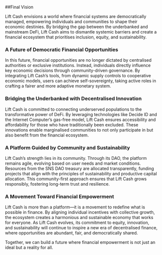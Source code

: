 ##Final Vision

Lift Cash envisions a world where financial systems are democratically managed, empowering individuals and communities to shape their economic destinies. By bridging the gap between the underbanked and mainstream DeFi, Lift Cash aims to dismantle systemic barriers and create a financial ecosystem that prioritises inclusion, equity, and sustainability.

### A Future of Democratic Financial Opportunities

In this future, financial opportunities are no longer dictated by centralised authorities or exclusive institutions. Instead, individuals directly influence key economic decisions through community-driven governance. By integrating Lift Cash’s tools, from dynamic supply controls to cooperative economic models, users can achieve self-sovereignty, taking active roles in crafting a fairer and more adaptive monetary system.

### Bridging the Underbanked with Decentralised Innovation

Lift Cash is committed to connecting underserved populations to the transformative power of DeFi. By leveraging technologies like Decide ID and the Internet Computer’s gas-free model, Lift Cash ensures accessibility and affordability for those who have traditionally been excluded. These innovations enable marginalised communities to not only participate in but also benefit from the financial ecosystem.

### A Platform Guided by Community and Sustainability

Lift Cash’s strength lies in its community. Through its DAO, the platform remains agile, evolving based on user needs and market conditions. Resources from the SNS DAO treasury are allocated transparently, funding projects that align with the principles of sustainability and productive capital allocation. This community-first approach ensures that Lift Cash grows responsibly, fostering long-term trust and resilience.

### A Movement Toward Financial Empowerment

Lift Cash is more than a platform—it is a movement to redefine what is possible in finance. By aligning individual incentives with collective growth, the ecosystem creates a harmonious and sustainable economy that works for everyone. As Lift Cash evolves, its commitment to equity, innovation, and sustainability will continue to inspire a new era of decentralised finance, where opportunities are abundant, fair, and democratically shared.

Together, we can build a future where financial empowerment is not just an ideal but a reality for all.
